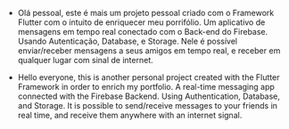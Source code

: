  - Olá pessoal, este é mais um projeto pessoal criado com o Framework Flutter com o intuito de enriquecer meu porrifólio. Um aplicativo de mensagens em tempo real conectado com o Back-end do Firebase. Usando Autenticação, Database, e Storage. Nele é possível enviar/receber mensagens a seus amigos em tempo real, e receber em qualquer lugar com sinal de internet.

 - Hello everyone, this is another personal project created with the Flutter Framework in order to enrich my portfolio. A real-time messaging app connected with the Firebase Backend. Using Authentication, Database, and Storage. It is possible to send/receive messages to your friends in real time, and receive them anywhere with an internet signal.

